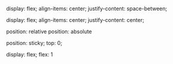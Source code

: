 display: flex;
align-items: center;
justify-content: space-between;

display: flex;
align-items: center;
justify-content: center;

position: relative
position: absolute


position: sticky;
top: 0;

display: flex;
flex: 1